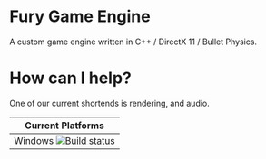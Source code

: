 # Fury Game Engine 


A custom game engine written in C++ / DirectX 11 / Bullet Physics.

# How can I help?
One of our current shortends is rendering, and audio.
 
 
|   Current Platforms   |
|---|
|Windows [![Build status](https://ci.appveyor.com/api/projects/status/ykqix1owrt4f0w1k?svg=true)](https://ci.appveyor.com/project/createjump/fury-engine)|

